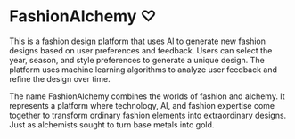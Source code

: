 # FashionAlchemy ♡ 
This is a fashion design platform that uses AI to generate new fashion designs based on user preferences and feedback. Users can select the year, season, and style preferences to generate a unique design. The platform uses machine learning algorithms to analyze user feedback and refine the design over time. 

The name FashionAlchemy combines the worlds of fashion and alchemy. It represents a platform where technology, AI, and fashion expertise come together to transform ordinary fashion elements into extraordinary designs. Just as alchemists sought to turn base metals into gold.
